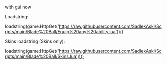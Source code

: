 with gui now

Loadstring:



loadstring(game:HttpGet('https://raw.githubusercontent.com/SadlekAski/Scripts/main/Blade%20Ball/Equip%20any%20ability.lua'))()


Skins loadstring (Skins only):

loadstring(game:HttpGet('https://raw.githubusercontent.com/SadlekAski/Scripts/main/Blade%20Ball/Skins.lua'))()

